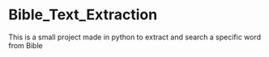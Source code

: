 # Bible_Text_Extraction
This is a small project made in python to extract and search a specific word from Bible
